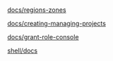 #

[docs/regions-zones](https://cloud.google.com/compute/docs/regions-zones)

[docs/creating-managing-projects](https://cloud.google.com/resource-manager/docs/creating-managing-projects)

[docs/grant-role-console](https://cloud.google.com/iam/docs/grant-role-console)

[shell/docs](https://cloud.google.com/shell/docs)